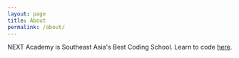 ```yaml
---
layout: page
title: About
permalink: /about/
---
```


NEXT Academy is Southeast Asia's Best Coding School.
Learn to code [here](https://www.nextacademy.com).
